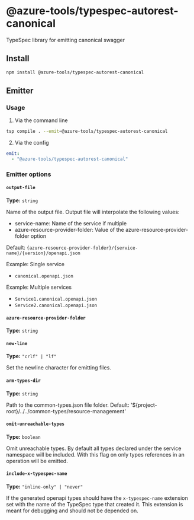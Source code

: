 # @azure-tools/typespec-autorest-canonical

TypeSpec library for emitting canonical swagger

## Install

```bash
npm install @azure-tools/typespec-autorest-canonical
```

## Emitter

### Usage

1. Via the command line

```bash
tsp compile . --emit=@azure-tools/typespec-autorest-canonical
```

2. Via the config

```yaml
emit:
  - "@azure-tools/typespec-autorest-canonical"
```

### Emitter options

#### `output-file`

**Type:** `string`

Name of the output file.
Output file will interpolate the following values:

- service-name: Name of the service if multiple
- azure-resource-provider-folder: Value of the azure-resource-provider-folder option

Default: `{azure-resource-provider-folder}/{service-name}/{version}/openapi.json`

Example: Single service

- `canonical.openapi.json`

Example: Multiple services

- `Service1.canonical.openapi.json`
- `Service2.canonical.openapi.json`

#### `azure-resource-provider-folder`

**Type:** `string`

#### `new-line`

**Type:** `"crlf" | "lf"`

Set the newline character for emitting files.

#### `arm-types-dir`

**Type:** `string`

Path to the common-types.json file folder. Default: '${project-root}/../../common-types/resource-management'

#### `omit-unreachable-types`

**Type:** `boolean`

Omit unreachable types. By default all types declared under the service namespace will be included. With this flag on only types references in an operation will be emitted.

#### `include-x-typespec-name`

**Type:** `"inline-only" | "never"`

If the generated openapi types should have the `x-typespec-name` extension set with the name of the TypeSpec type that created it.
This extension is meant for debugging and should not be depended on.
